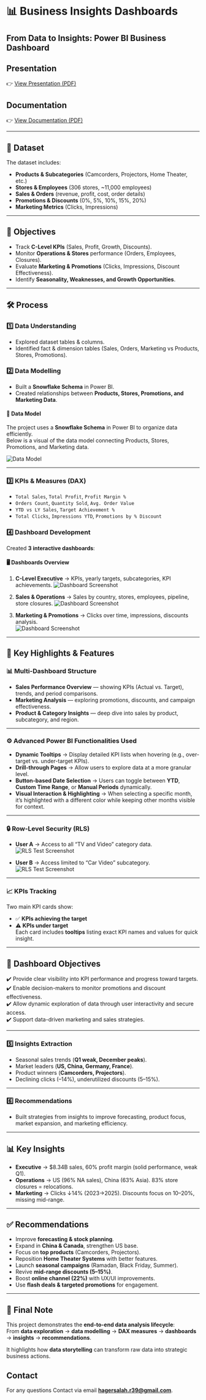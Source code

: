 # 📊 Business Insights Dashboards  
## From Data to Insights: Power BI Business Dashboard  

##  Presentation
👉 [View Presentation (PDF)](https://github.com/HagerSalahRamadan/Power-BI-Business-Insights/blob/main/Presentation_Sales%20Analysis.pdf)

##  Documentation 
👉 [View Documentation (PDF)](https://github.com/HagerSalahRamadan/Power-BI-Business-Insights/blob/main/Documentation_Sales%20Analysis.pdf)


---

## 📂 Dataset  
The dataset includes:
- **Products & Subcategories** (Camcorders, Projectors, Home Theater, etc.)
- **Stores & Employees** (306 stores, ~11,000 employees)
- **Sales & Orders** (revenue, profit, cost, order details)
- **Promotions & Discounts** (0%, 5%, 10%, 15%, 20%)
- **Marketing Metrics** (Clicks, Impressions)

---

## 🎯 Objectives  
- Track **C-Level KPIs** (Sales, Profit, Growth, Discounts).  
- Monitor **Operations & Stores** performance (Orders, Employees, Closures).  
- Evaluate **Marketing & Promotions** (Clicks, Impressions, Discount Effectiveness).  
- Identify **Seasonality, Weaknesses, and Growth Opportunities**.  

---

## 🛠️ Process  

### 1️⃣ Data Understanding  
- Explored dataset tables & columns.  
- Identified fact & dimension tables (Sales, Orders, Marketing vs Products, Stores, Promotions).  

### 2️⃣ Data Modelling  
- Built a **Snowflake Schema** in Power BI.  
- Created relationships between **Products, Stores, Promotions, and Marketing Data**.  

#### 🧩 Data Model  
The project uses a **Snowflake Schema** in Power BI to organize data efficiently.  
Below is a visual of the data model connecting Products, Stores, Promotions, and Marketing data.

![Data Model](https://github.com/HagerSalahRamadan/Power-BI-Business-Insights/blob/main/model.jpg)

---

### 3️⃣ KPIs & Measures (DAX)  
- `Total Sales`, `Total Profit`, `Profit Margin %`  
- `Orders Count`, `Quantity Sold`, `Avg. Order Value`  
- `YTD vs LY Sales`, `Target Achievement %`  
- `Total Clicks`, `Impressions YTD`, `Promotions by % Discount`  

### 4️⃣ Dashboard Development  
Created **3 interactive dashboards**:

#### 🖥️ Dashboards Overview  

1. **C-Level Executive** → KPIs, yearly targets, subcategories, KPI achievements. 
![Dashboard Screenshot](https://github.com/HagerSalahRamadan/Power-BI-Business-Insights/blob/main/1.C-Level%20Executive%20Dashboard.jpg)

2. **Sales & Operations** → Sales by country, stores, employees, pipeline, store closures. 
![Dashboard Screenshot](https://github.com/HagerSalahRamadan/Power-BI-Business-Insights/blob/main/2.Operations%20%26%20Sales%20Team%20Dashboard.jpg)

3. **Marketing & Promotions** → Clicks over time, impressions, discounts analysis.  
![Dashboard Screenshot](https://github.com/HagerSalahRamadan/Power-BI-Business-Insights/blob/main/3.Marketing%20%26%20Promotions%20Dashboard.jpg)


---

## 🌟 Key Highlights & Features  

### 📊 Multi-Dashboard Structure  
- **Sales Performance Overview** — showing KPIs (Actual vs. Target), trends, and period comparisons.  
- **Marketing Analysis** — exploring promotions, discounts, and campaign effectiveness.  
- **Product & Category Insights** — deep dive into sales by product, subcategory, and region.  

---

### ⚙️ Advanced Power BI Functionalities Used  
- **Dynamic Tooltips** → Display detailed KPI lists when hovering (e.g., over-target vs. under-target KPIs).  
- **Drill-through Pages** → Allow users to explore data at a more granular level.  
- **Button-based Date Selection** → Users can toggle between **YTD**, **Custom Time Range**, or **Manual Periods** dynamically.  
- **Visual Interaction & Highlighting** → When selecting a specific month, it’s highlighted with a different color while keeping other months visible for context.  

---

### 🔒 Row-Level Security (RLS)  
- **User A** → Access to all “TV and Video” category data.  
 ![RLS Test Screenshot](https://github.com/HagerSalahRamadan/Power-BI-Business-Insights/blob/main/RLS%20A%20USER.jpg)

- **User B** → Access limited to “Car Video” subcategory.  
 ![RLS Test Screenshot](https://github.com/HagerSalahRamadan/Power-BI-Business-Insights/blob/main/RLS%20B%20user.jpg)

---

### 📈 KPIs Tracking  
Two main KPI cards show:
- ✅ **KPIs achieving the target**  
- ⚠️ **KPIs under target**  
Each card includes **tooltips** listing exact KPI names and values for quick insight.  

---

## 🎯 Dashboard Objectives  
✔️ Provide clear visibility into KPI performance and progress toward targets.  
✔️ Enable decision-makers to monitor promotions and discount effectiveness.  
✔️ Allow dynamic exploration of data through user interactivity and secure access.  
✔️ Support data-driven marketing and sales strategies.  

---

### 5️⃣ Insights Extraction  
- Seasonal sales trends (**Q1 weak, December peaks**).  
- Market leaders (**US, China, Germany, France**).  
- Product winners (**Camcorders, Projectors**).  
- Declining clicks (–14%), underutilized discounts (5–15%).  

---

### 6️⃣ Recommendations  
- Built strategies from insights to improve forecasting, product focus, market expansion, and marketing efficiency.  

---

## 📊 Key Insights  
- **Executive** → $8.34B sales, 60% profit margin (solid performance, weak Q1).  
- **Operations** → US (96% NA sales), China (63% Asia). 83% store closures = relocations.  
- **Marketing** → Clicks ↓14% (2023→2025). Discounts focus on 10–20%, missing mid-range.  

---

## ✅ Recommendations  
- Improve **forecasting & stock planning**.  
- Expand in **China & Canada**, strengthen US base.  
- Focus on **top products** (Camcorders, Projectors).  
- Reposition **Home Theater Systems** with better features.  
- Launch **seasonal campaigns** (Ramadan, Black Friday, Summer).  
- Revive **mid-range discounts (5–15%)**.  
- Boost **online channel (22%)** with UX/UI improvements.  
- Use **flash deals & targeted promotions** for engagement.  

---

## 📌 Final Note  
This project demonstrates the **end-to-end data analysis lifecycle**:  
From **data exploration** → **data modelling** → **DAX measures** → **dashboards** → **insights** → **recommendations**.  

It highlights how **data storytelling** can transform raw data into strategic business actions.  

## Contact
For any questions Contact via email **hagersalah.r39@gmail.com**.
